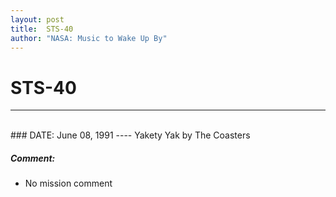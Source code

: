 ```yaml
---
layout: post
title:  STS-40
author: "NASA: Music to Wake Up By"
---
```


# STS-40
----
<br/>
### DATE: June 08, 1991
----
Yakety Yak by The Coasters

##### Comment:
* No mission comment
